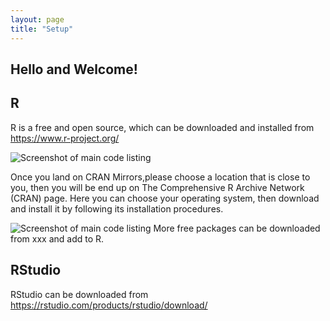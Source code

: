 ```yaml
---
layout: page
title: "Setup"
---
```


## Hello and Welcome! 

## R


R is a free and open source, which can be downloaded and installed from https://www.r-project.org/

![Screenshot of main code listing](../fig/howto-use-R-for-dataanalysis-1.png)


Once you land on CRAN Mirrors,please choose a location that is close to you, then you will be end up on The Comprehensive R Archive Network (CRAN) page. 
Here you can choose your operating system, then download and install it by following its installation procedures.


![Screenshot of main code listing](../fig/howto-use-R-for-dataanalysis-2.png)
More free packages can be downloaded from xxx and add to R.

## RStudio

RStudio can be downloaded from https://rstudio.com/products/rstudio/download/
